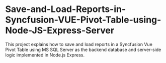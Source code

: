 # Save-and-Load-Reports-in-Syncfusion-VUE-Pivot-Table-using-Node-JS-Express-Server
This project explains how to save and load reports in a Syncfusion Vue Pivot Table using MS SQL Server as the backend database and server-side logic implemented in Node.js Express.
